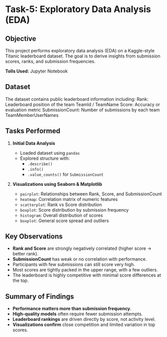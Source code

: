 # Task-5: Exploratory Data Analysis (EDA)
## Objective
This project performs exploratory data analysis (EDA) on a Kaggle-style Titanic leaderboard dataset. The goal is to derive insights from submission scores, ranks, and submission frequencies.

**Tolls Used:** Jupyter Notebook
## Dataset
The dataset contains public leaderboard information including:
Rank: Leaderboard position of the team
TeamId / TeamName
Score: Accuracy or evaluation metric
SubmissionCount: Number of submissions by each team
TeamMemberUserNames

## Tasks Performed
1. **Initial Data Analysis**
   - Loaded dataset using `pandas`
   - Explored structure with:
     - `.describe()`
     - `.info()`
     - `.value_counts()` for `SubmissionCount`

2. **Visualizations using Seaborn & Matplotlib**
   - `pairplot`: Relationships between Rank, Score, and SubmissionCount
   - `heatmap`: Correlation matrix of numeric features
   - `scatterplot`: Rank vs Score distribution
   - `boxplot`: Score distribution by submission frequency
   - `histogram`: Overall distribution of scores
   - `boxplot`: General score spread and outliers
     
## Key Observations

- **Rank and Score** are strongly negatively correlated (higher score → better rank).
- **SubmissionCount** has weak or no correlation with performance.
- Participants with few submissions can still score very high.
- Most scores are tightly packed in the upper range, with a few outliers.
- The leaderboard is highly competitive with minimal score differences at the top.

## Summary of Findings

- **Performance matters more than submission frequency**.
- **High-quality models** often require fewer submission attempts.
- **Leaderboard rankings** are driven directly by score, not activity level.
- **Visualizations confirm** close competition and limited variation in top scores.
